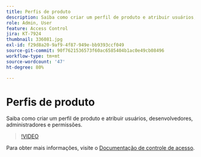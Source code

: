 ```yaml
---
title: Perfis de produto
description: Saiba como criar um perfil de produto e atribuir usuários, desenvolvedores, administradores e permissões.
role: Admin, User
feature: Access Control
jira: KT-7924
thumbnail: 336081.jpg
exl-id: f29d8a20-9af9-4f87-949e-bb9393ccf049
source-git-commit: 90f7621536573f60ac6585404b1ac0e49cb08496
workflow-type: tm+mt
source-wordcount: '47'
ht-degree: 80%

---
```


# Perfis de produto

Saiba como criar um perfil de produto e atribuir usuários, desenvolvedores, administradores e permissões.

>[!VIDEO](https://video.tv.adobe.com/v/336081?quality=12&learn=on)

Para obter mais informações, visite o [Documentação de controle de acesso](https://experienceleague.adobe.com/docs/experience-platform/access-control/home.html?lang=pt-BR).